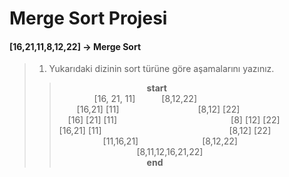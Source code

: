 # Merge Sort Projesi

#### **[16,21,11,8,12,22]** -> Merge Sort

> 1. Yukarıdaki dizinin sort türüne göre aşamalarını yazınız.
>> &emsp;&emsp;&emsp;&emsp;&emsp;&emsp;&emsp;&emsp;&emsp;&emsp;**start**  
>>&emsp;&emsp;&emsp;&emsp;[16, 21, 11]&emsp;&emsp;&emsp;[8,12,22]  
>>&emsp;&emsp;[16,21] [11]&emsp;&emsp;&emsp;&emsp;&emsp;&emsp;&emsp;&emsp;&emsp;[8,12] [22]  
>>&emsp;[16] [21] [11]&emsp;&emsp;&emsp;&emsp;&emsp;&emsp;&emsp;&emsp;&emsp;&emsp;&emsp;&emsp;&emsp;[8] [12] [22]  
>>[16,21] [11] &emsp;&emsp;&emsp;&emsp;&emsp;&emsp;&emsp;&emsp;&emsp;&emsp;&emsp;&emsp;&emsp;&emsp; [8,12] [22]  
>> &emsp;&emsp;&emsp;&emsp;&emsp;[11,16,21] &emsp;&emsp;&emsp;&emsp;&emsp;&emsp;&emsp;[8,12,22]  
>> &emsp;&emsp;&emsp;&emsp;&emsp;&emsp;&emsp;&emsp;&nbsp;&nbsp;&nbsp;[8,11,12,16,21,22]  
>> &emsp;&emsp;&emsp;&emsp;&emsp;&emsp;&emsp;&emsp;&emsp;&emsp;**end**